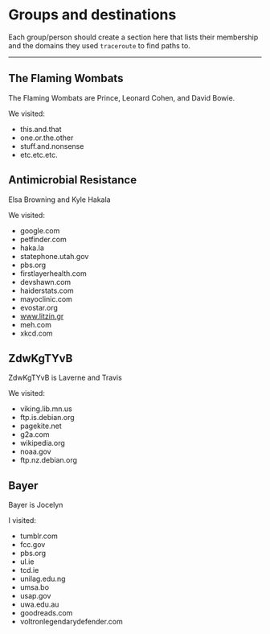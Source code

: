 # Groups and destinations

Each group/person should create a section here that lists their membership
and the domains they used `traceroute` to find paths to.

---

## The Flaming Wombats

The Flaming Wombats are Prince, Leonard Cohen, and David Bowie.

We visited:

* this.and.that
* one.or.the.other
* stuff.and.nonsense
* etc.etc.etc.

## Antimicrobial Resistance

Elsa Browning and Kyle Hakala

We visited:

* google.com
* petfinder.com
* haka.la
* statephone.utah.gov
* pbs.org
* firstlayerhealth.com
* devshawn.com
* haiderstats.com
* mayoclinic.com
* evostar.org
* www.litzin.gr
* meh.com
* xkcd.com

## ZdwKgTYvB

ZdwKgTYvB is Laverne and Travis

We visited:

* viking.lib.mn.us
* ftp.is.debian.org
* pagekite.net
* g2a.com
* wikipedia.org
* noaa.gov
* ftp.nz.debian.org

## Bayer

Bayer is Jocelyn

I visited:

* tumblr.com
* fcc.gov
* pbs.org
* ul.ie
* tcd.ie
* unilag.edu.ng
* umsa.bo
* usap.gov
* uwa.edu.au
* goodreads.com
* voltronlegendarydefender.com
